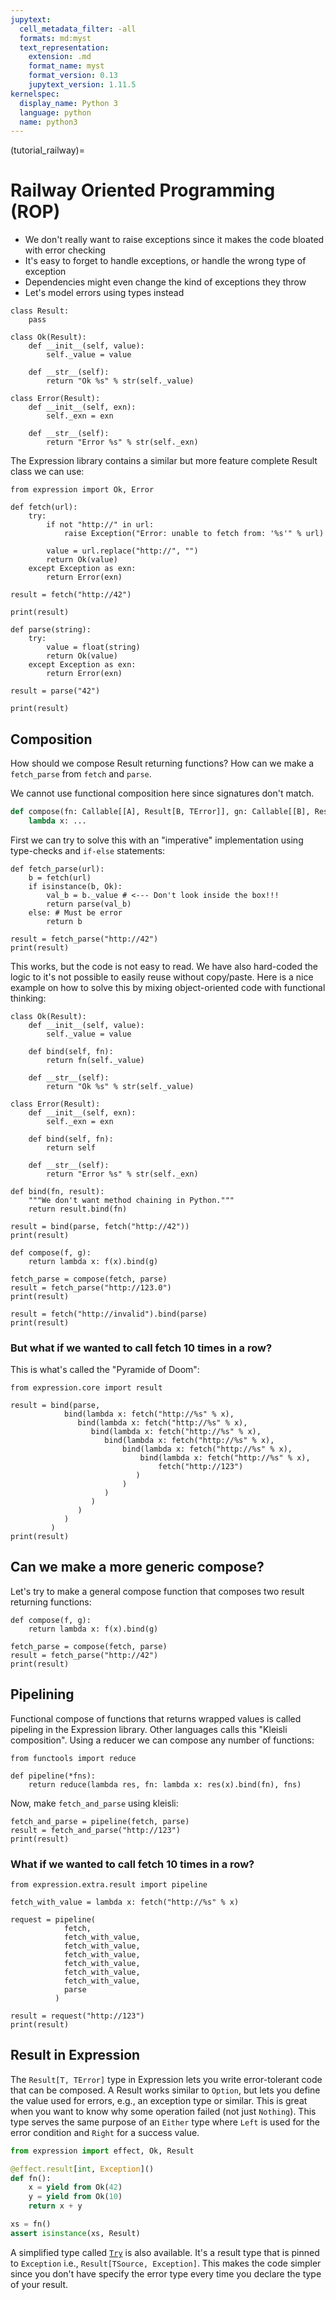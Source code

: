 ```yaml
---
jupytext:
  cell_metadata_filter: -all
  formats: md:myst
  text_representation:
    extension: .md
    format_name: myst
    format_version: 0.13
    jupytext_version: 1.11.5
kernelspec:
  display_name: Python 3
  language: python
  name: python3
---
```

(tutorial_railway)=

# Railway Oriented Programming (ROP)

- We don't really want to raise exceptions since it makes the code bloated with error
  checking
- It's easy to forget to handle exceptions, or handle the wrong type of exception
- Dependencies might even change the kind of exceptions they throw
- Let's model errors using types instead

```{code-cell} python
class Result:
    pass

class Ok(Result):
    def __init__(self, value):
        self._value = value

    def __str__(self):
        return "Ok %s" % str(self._value)

class Error(Result):
    def __init__(self, exn):
        self._exn = exn

    def __str__(self):
        return "Error %s" % str(self._exn)
```

The Expression library contains a similar but more feature complete Result class we can
use:

```{code-cell} python
from expression import Ok, Error

def fetch(url):
    try:
        if not "http://" in url:
            raise Exception("Error: unable to fetch from: '%s'" % url)

        value = url.replace("http://", "")
        return Ok(value)
    except Exception as exn:
        return Error(exn)
```

```{code-cell} python
result = fetch("http://42")

print(result)
```

```{code-cell} python
def parse(string):
    try:
        value = float(string)
        return Ok(value)
    except Exception as exn:
        return Error(exn)
```

```{code-cell} python
result = parse("42")

print(result)
```

## Composition

How should we compose Result returning functions? How can we make a `fetch_parse` from
`fetch` and `parse`.

We cannot use functional composition here since signatures don't match.

```python
def compose(fn: Callable[[A], Result[B, TError]], gn: Callable[[B], Result[C, TError]]) -> Callable[[A], Result[C, TError]]:
    lambda x: ...
```

First we can try to solve this with an "imperative" implementation using type-checks and
`if-else` statements:

```{code-cell} python
def fetch_parse(url):
    b = fetch(url)
    if isinstance(b, Ok):
        val_b = b._value # <--- Don't look inside the box!!!
        return parse(val_b)
    else: # Must be error
        return b

result = fetch_parse("http://42")
print(result)
```

This works, but the code is not easy to read. We have also hard-coded the logic to it's
not possible to easily reuse without copy/paste. Here is a nice example on how to solve
this by mixing object-oriented code with functional thinking:

```{code-cell} python
class Ok(Result):
    def __init__(self, value):
        self._value = value

    def bind(self, fn):
        return fn(self._value)

    def __str__(self):
        return "Ok %s" % str(self._value)

class Error(Result):
    def __init__(self, exn):
        self._exn = exn

    def bind(self, fn):
        return self

    def __str__(self):
        return "Error %s" % str(self._exn)

def bind(fn, result):
    """We don't want method chaining in Python."""
    return result.bind(fn)
```

```{code-cell} python
result = bind(parse, fetch("http://42"))
print(result)
```

```{code-cell} python
def compose(f, g):
    return lambda x: f(x).bind(g)

fetch_parse = compose(fetch, parse)
result = fetch_parse("http://123.0")
print(result)
```

```{code-cell} python
result = fetch("http://invalid").bind(parse)
print(result)
```

### But what if we wanted to call fetch 10 times in a row?

This is what's called the "Pyramide of Doom":

```{code-cell} python
from expression.core import result

result = bind(parse,
            bind(lambda x: fetch("http://%s" % x),
               bind(lambda x: fetch("http://%s" % x),
                  bind(lambda x: fetch("http://%s" % x),
                     bind(lambda x: fetch("http://%s" % x),
                         bind(lambda x: fetch("http://%s" % x),
                             bind(lambda x: fetch("http://%s" % x),
                                 fetch("http://123")
                            )
                         )
                     )
                  )
               )
            )
         )
print(result)
```

## Can we make a more generic compose?

Let's try to make a general compose function that composes two result returning functions:

```{code-cell} python
def compose(f, g):
    return lambda x: f(x).bind(g)

fetch_parse = compose(fetch, parse)
result = fetch_parse("http://42")
print(result)
```

## Pipelining

Functional compose of functions that returns wrapped values is called pipeling in the
Expression library. Other languages calls this "Kleisli composition". Using a reducer we
can compose any number of functions:

```{code-cell} python
from functools import reduce

def pipeline(*fns):
    return reduce(lambda res, fn: lambda x: res(x).bind(fn), fns)
```

Now, make `fetch_and_parse` using kleisli:

```{code-cell} python
fetch_and_parse = pipeline(fetch, parse)
result = fetch_and_parse("http://123")
print(result)
```

### What if we wanted to call fetch 10 times in a row?

```{code-cell} python
from expression.extra.result import pipeline

fetch_with_value = lambda x: fetch("http://%s" % x)

request = pipeline(
            fetch,
            fetch_with_value,
            fetch_with_value,
            fetch_with_value,
            fetch_with_value,
            fetch_with_value,
            fetch_with_value,
            parse
          )

result = request("http://123")
print(result)
```

## Result in Expression

The `Result[T, TError]` type in Expression lets you write error-tolerant code that can
be composed. A Result works similar to `Option`, but lets you define the value used for
errors, e.g., an exception type or similar. This is great when you want to know why some
operation failed (not just `Nothing`). This type serves the same purpose of an `Either`
type where `Left` is used for the error condition and `Right` for a success value.

```python
from expression import effect, Ok, Result

@effect.result[int, Exception]()
def fn():
    x = yield from Ok(42)
    y = yield from Ok(10)
    return x + y

xs = fn()
assert isinstance(xs, Result)
```

A simplified type called [`Try`](reference_try) is also available. It's a result type
that is pinned to `Exception` i.e., `Result[TSource, Exception]`. This makes the code
simpler since you don't have specify the error type every time you declare the type of
your result.
